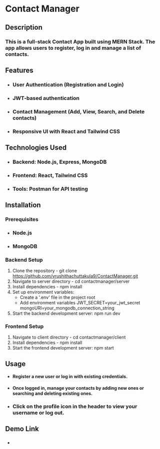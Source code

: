 # Contact Manager

## Description

### This is a full-stack Contact App built using MERN Stack. The app allows users to register, log in and manage a list of contacts.

## Features

- ### User Authentication (Registration and Login)

- ### JWT-based authentication

- ### Contact Management (Add, View, Search, and Delete contacts)

- ### Responsive UI with React and Tailwind CSS

## Technologies Used

- ### Backend: Node.js, Express, MongoDB

- ### Frontend: React, Tailwind CSS

- ### Tools: Postman for API testing

## Installation

### Prerequisites

- ### Node.js
- ### MongoDB

### Backend Setup

1. Clone the repository - 
    git clone https://github.com/vrushithachuttakula9/ContactManager.git
2. Navigate to server directory - cd contactmanager/server
3. Install dependencies - npm install
4. Set up environment variables:
    - Create a '.env' file in the project root
    - Add environment variables
        JWT_SECRET=your_jwt_secret
        mongoURI=your_mongodb_connection_string
5. Start the backend development server: npm run dev

### Frontend Setup

1. Navigate to client directory - cd contactmanager/client
2. Install dependencies - npm install
3. Start the frontend development server: npm start


## Usage

- #### Register a new user or log in with existing credentials.

- #### Once logged in, manage your contacts by adding new ones or searching and deleting existing ones.

- ### Click on the profile icon in the header to view your username or log out.

## Demo Link

- ###
